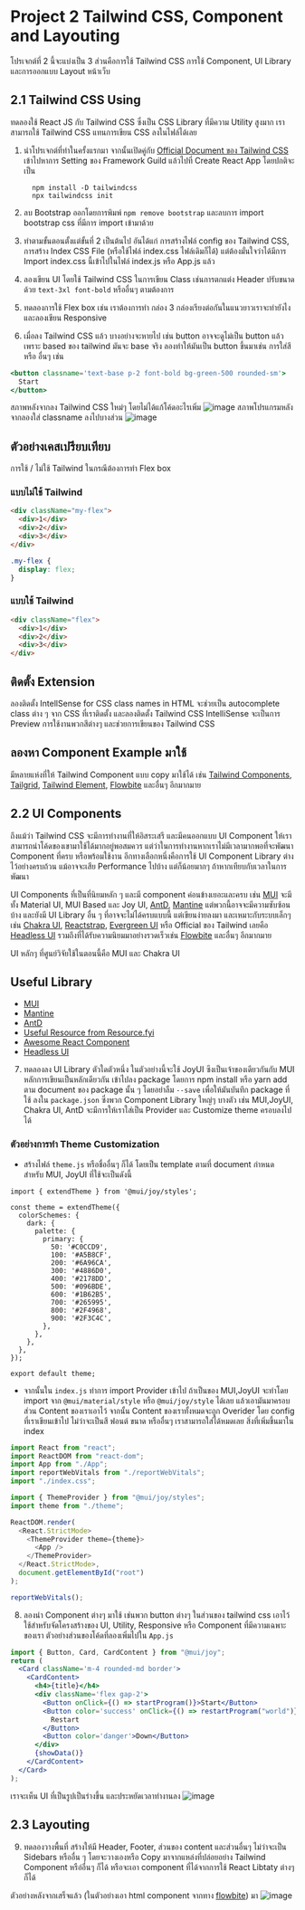 # Project 2 Tailwind CSS, Component and Layouting

โปรเจกต์ที่ 2 นี้จะแบ่งเป็น 3 ส่วนคือการใช้ Tailwind CSS การใช้ Component, UI Library และการออกแบบ Layout หน้าเว็บ

## 2.1 Tailwind CSS Using

ทดลองใช้ React JS กับ Tailwind CSS ซึ่งเป็น CSS Library ที่มีความ Utility สูงมาก เราสามารถใช้ Tailwind CSS แทนการเขียน CSS ลงในไฟล์ได้เลย

1. นำโปรเจกต์ที่ทำในครั้งแรกมา จากนั้นเปิดคู่กับ [Official Document ของ Tailwind CSS](https://tailwindcss.com/docs/installation/framework-guides)
   เข้าไปหาการ Setting ของ Framework Guild แล้วไปที่ Create React App โดยปกติจะเป็น

   ```shell
     npm install -D tailwindcss
     npx tailwindcss init
   ```

2. ลบ Bootstrap ออกโดยการพิมพ์ `npm remove bootstrap` และลบการ import bootstrap css ที่มีการ import เข้ามาด้วย

3. ทำตามขั้นตอนตั้งแต่ขั้นที่ 2 เป็นต้นไป อันได้แก่ การสร้างไฟล์ config ของ Tailwind CSS, การสร้าง Index CSS File (หรือใช้ไฟล์ index.css ไฟล์เดิมก็ได้) แต่ต้องมั่นใจว่าได้มีการ Import index.css นี้เข้าไปในไฟล์ index.js หรือ App.js แล้ว

4. ลองเขียน UI โดยใช้ Tailwind CSS ในการเขียน Class เช่นการตกแต่ง Header ปรับขนาดด้วย `text-3xl font-bold` หรืออื่นๆ ตามต้องการ

5. ทดลองการใช้ Flex box เช่น เราต้องการทำ กล่อง 3 กล่องเรียงต่อกันในแนวยาวเราจะทำยังไง และลองเขียน Responsive

6. เมื่อลง Tailwind CSS แล้ว บางอย่างจะหายไป เช่น button อาจจะดูไม่เป็น button แล้ว เพราะ based ของ tailwind มันจะ base จริง ลองทำให้มันเป็น button ขึ้นมาเช่น การใส่สี หรือ อื่นๆ เช่น

```jsx
<button classname='text-base p-2 font-bold bg-green-500 rounded-sm'>
  Start
</button>
```

สภาพหลังจากลง Tailwind CSS ใหม่ๆ โดยไม่ได้แก้โค้ดอะไรเพิ่ม
![image](https://user-images.githubusercontent.com/32357242/232324136-0c2a698c-8584-4753-85be-d9a5af771c84.png)
สภาพโปรแกรมหลังจากลองใส่ classname ลงไปบางส่วน
![image](https://user-images.githubusercontent.com/32357242/232324329-5ac1f6c8-7c91-4c62-8e6a-2d9c4b751c5f.png)

## ตัวอย่างเคสเปรียบเทียบ

การใช้ / ไม่ใช้ Tailwind ในกรณีต้องการทำ Flex box

### แบบไม่ใช้ Tailwind

```html index.js
<div className="my-flex">
  <div>1</div>
  <div>2</div>
  <div>3</div>
</div>
```

```css index.css
.my-flex {
  display: flex;
}
```

### แบบใช้ Tailwind

```html index.js
<div className="flex">
  <div>1</div>
  <div>2</div>
  <div>3</div>
</div>
```

## ติดตั้ง Extension

ลองติดตั้ง IntellSense for CSS class names in HTML จะช่วยเป็น autocomplete class ต่าง ๆ จาก CSS ที่เราติดตั้ง และลองติดตั้ง Tailwind CSS IntelliSense จะเป็นการ Preview การใช้งานพวกสีต่างๆ และช่วยการเขียนของ Tailwind CSS

## ลองหา Component Example มาใช้

มีหลายแห่งที่ให้ Tailwind Component แบบ copy มาใช้ได้ เช่น [Tailwind Components](https://tailwindcomponents.com/), [Tailgrid](https://tailgrids.com/), [Tailwind Element](https://tailwind-elements.com/), [Flowbite](https://flowbite.com) และอื่นๆ อีกมากมาย

## 2.2 UI Components

ถึงแม้ว่า Tailwind CSS จะมีการทำงานที่ให้อิสระเสรี และมีคนออกแบบ UI Component ให้เราสามารถนำโค้ดของเขามาใช้ได้มากอยู่พอสมควร แต่ว่าในการทำงานหากเราไม่มีเวลามากพอที่จะพัฒนา Component ที่ครบ หรือพร้อมใช้งาน อีกทางเลือกหนึ่งคือการใช้ UI Component Library ต่างไว้อย่างครบถ้วน แม้อาจจะเสีย Performance ไปบ้าง แต่ก็น้อยมากๆ ถ้าหากเทียบกับเวลาในการพัฒนา

UI Components ที่เป็นที่นิยมหลัก ๆ และมี component ค่อนข้างเยอะและครบ เช่น [MUI](https://mui.com) จะมีทั้ง Material UI, MUI Based และ Joy UI, [AntD](https://ant.design/docs/react), [Mantine](https://mantine.dev/) แต่พวกนี้อาจจะมีความซับซ้อนบ้าง และยังมี UI Library อื่น ๆ ที่อาจจะไม่ได้ครบแบบนี้ แต่เขียนง่ายลงมา และเหมาะกับระบบเล็กๆ เช่น [Chakra UI](https://chakra-ui.com/), [Reactstrap](https://reactstrap.github.io/?path=/story/home-installation--page), [Evergreen UI](https://evergreen.segment.com/) หรือ Official ของ Tailwind เลยคือ [Headless UI](https://headlessui.com/) รวมถึงที่ได้รับความนิยมมาอย่างรวดเร็วเช่น [Flowbite](https://flowbite.com) และอื่นๆ อีกมากมาย

UI หลักๆ ที่ศูนย์วิจัยใช้ในตอนนี้คือ MUI และ Chakra UI

## Useful Library

- [MUI](https://mui.com/)
- [Mantine](https://mantine.dev/)
- [AntD](https://ant.design/docs/react/introduce/)
- [Useful Resource from Resource.fyi](https://resource.fyi/category/ui-libraries)
- [Awesome React Component](https://github.com/brillout/awesome-react-components)
- [Headless UI](https://headlessui.com/)

7. ทดลองลง UI Library ตัวใดตัวหนึ่ง ในตัวอย่างนี้จะใช้ JoyUI ซึงเป็นเจ้าของเดียวกันกับ MUI หลักการเขียนเป็นหลักเดียวกัน เข้าไปลง package โดยการ npm install หรือ yarn add ตาม document ของ package นั้น ๆ โดยอย่าลืม `--save` เพื่อให้มันบันทึก package ที่ใช้ ลงใน `package.json` ซึ่งพวก Component Library ใหญ่ๆ บางตัว เช่น MUI,JoyUI, Chakra UI, AntD จะมีการให้เราใส่เป็น Provider และ Customize theme ครอบลงไปได้

### ตัวอย่างการทำ Theme Customization

- สร้างไฟล์ `theme.js` หรือชื่ออื่นๆ ก็ได้ โดยเป็น template ตามที่ document กำหนด สำหรับ MUI, JoyUI ที่ใช้จะเป็นดังนี้

```jx
import { extendTheme } from '@mui/joy/styles';

const theme = extendTheme({
  colorSchemes: {
    dark: {
      palette: {
        primary: {
          50: '#C0CCD9',
          100: '#A5B8CF',
          200: '#6A96CA',
          300: '#4886D0',
          400: '#2178DD',
          500: '#096BDE',
          600: '#1B62B5',
          700: '#265995',
          800: '#2F4968',
          900: '#2F3C4C',
        },
      },
    },
  },
});

export default theme;
```

- จากนั้นใน `index.js` ทำการ import Provider เข้าไป ถ้าเป็นของ MUI,JoyUI จะทำโดย import จาก `@mui/material/style` หรือ `@mui/joy/style` ได้เลย แล้วเอามันมาครอบส่วน Content ของเราเอาไว้ จากนั้น Content ของเราทั้งหมดจะถูก Overider โดย config ที่เราเขียนเข้าไป ไม่ว่าจะเป็นสี ฟอนต์ ขนาด หรืออื่นๆ เราสามารถใส่ได้หมดเลย
  สิ่งที่เพิ่มขึ้นมาใน index

```js
import React from "react";
import ReactDOM from "react-dom";
import App from "./App";
import reportWebVitals from "./reportWebVitals";
import "./index.css";

import { ThemeProvider } from "@mui/joy/styles";
import theme from "./theme";

ReactDOM.render(
  <React.StrictMode>
    <ThemeProvider theme={theme}>
      <App />
    </ThemeProvider>
  </React.StrictMode>,
  document.getElementById("root")
);

reportWebVitals();
```

8. ลองนำ Component ต่างๆ มาใช้ เช่นพวก button ต่างๆ ในส่วนของ tailwind css เอาไว้ใช้สำหรับจัดโครงสร้างของ UI, Utility, Responsive หรือ Component ที่มีความเฉพาะของเรา
   ตัวอย่างส่วนของโค้ดที่ลองเพิ่มไปใน `App.js`

```jsx
import { Button, Card, CardContent } from "@mui/joy";
return (
  <Card className='m-4 rounded-md border'>
    <CardContent>
      <h4>{title}</h4>
      <div className='flex gap-2'>
        <Button onClick={() => startProgram()}>Start</Button>
        <Button color='success' onClick={() => restartProgram("world")}>
          Restart
        </Button>
        <Button color='danger'>Down</Button>
      </div>
      {showData()}
    </CardContent>
  </Card>
);
```

เราจะเห็น UI ที่เป็นรูปเป็นร่างขึ้น และประหยัดเวลาทำงานลง
![image](https://user-images.githubusercontent.com/32357242/232376517-372b8634-044f-4f08-9c81-7ec4df3a91bc.png)

## 2.3 Layouting

9. ทดลองวางพื้นที่ สร้างให้มี Header, Footer, ส่วนของ content และส่วนอื่นๆ ไม่ว่าจะเป็น Sidebars หรืออื่น ๆ โดยจะวางเองหรือ Copy มาจากแหล่งที่ปล่อยอย่าง Tailwind Component หรือ่อื่นๆ ก็ได้ หรือจะเอา component ที่ได้จากการใช้ React Libtaty ต่างๆ ก็ได้

ตัวอย่างหลังจากเสร็จแล้ว (ในตัวอย่างเอา html component จากทาง [flowbite](https://flowbite.com)) มา
![image](https://user-images.githubusercontent.com/32357242/232495433-0af9bfee-1e12-4331-819c-586c36fe72d4.png)
